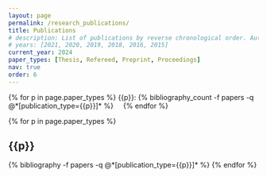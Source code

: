 ```yaml
---
layout: page
permalink: /research_publications/
title: Publications
# description: List of publications by reverse chronological order. Authors are typically listed in the alphabetical order of the last names.
# years: [2021, 2020, 2019, 2018, 2016, 2015]
current_year: 2024
paper_types: [Thesis, Refereed, Preprint, Proceedings]
nav: true
order: 6
---
```



<div class="select_publications">
<p>
{% for p in page.paper_types %}
     {{p}}: {% bibliography_count -f papers -q @*[publication_type={{p}}]* %} &nbsp;&nbsp;&nbsp;
{% endfor %}
</p>
</div>

<div class="publications">
{% for p in page.paper_types %}
    <h2 class="year">{{p}}</h2>
    {% bibliography -f papers -q @*[publication_type={{p}}]* %}
{% endfor %}
</div>


<!-- <div class="publications">
  <p>
    {% for p in {{site.data.projects}} %}
      <abbr class="listbadge"><a href="{{p[1].url}}">{{p[0]}}</a></abbr>
    {% endfor %}
  </p>
</div>

<div class="publications">
  {% for p in {{site.data.projects}} %}
    <a href="{{p[1].url}}" class="badge badge-primary">{{p[0]}} 
      <span class="badge badge-light">{%bibliography_count -f papers -q @*[abbr={{p[0]}}]* %}</span>
    </a>
  {% endfor %}
</div>

<div class="publications">
  {% for p in {{site.data.projects}} %}
    {%bibliography_count -f papers -q @*[abbr={{p[0]}}]* %}
  {% endfor %}
</div> -->